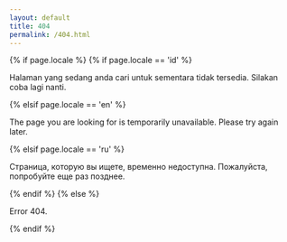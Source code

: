 ```yaml
---
layout: default
title: 404
permalink: /404.html
---
```


{% if page.locale %}
{% if page.locale == 'id' %}
<p>Halaman yang sedang anda cari untuk sementara tidak tersedia. Silakan coba lagi nanti.</p>
 {% elsif page.locale == 'en' %}
<p>The page you are looking for is temporarily unavailable. Please try again later.</p>
 {% elsif page.locale == 'ru' %}
<p>Страница, которую вы ищете, временно недоступна. Пожалуйста, попробуйте еще раз позднее.</p>
{% endif %}
{% else %}
<p>Error 404.</p>
{% endif %}
